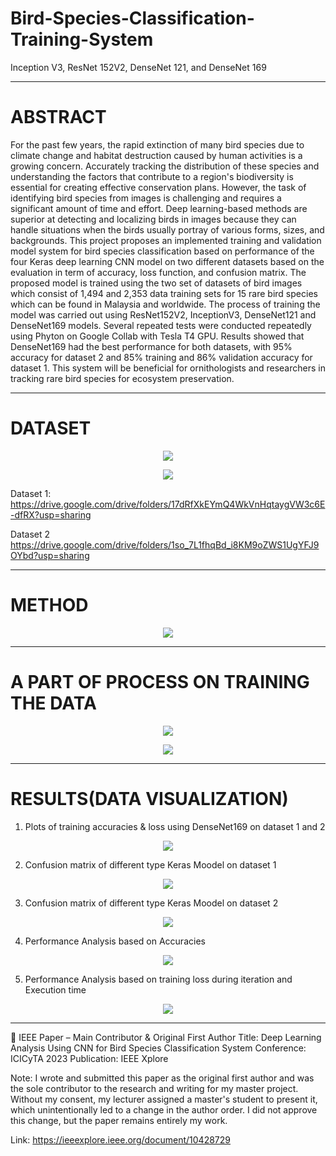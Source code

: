# Bird-Species-Classification-Training-System
Inception V3, ResNet 152V2, DenseNet 121, and DenseNet 169

---
# ABSTRACT

  For the past few years, the rapid extinction of many bird species due to climate change
and habitat destruction caused by human activities is a growing concern. Accurately tracking the
distribution of these species and understanding the factors that contribute to a region's
biodiversity is essential for creating effective conservation plans. However, the task of
identifying bird species from images is challenging and requires a significant amount of time
and effort. Deep learning-based methods are superior at detecting and localizing birds in images
because they can handle situations when the birds usually portray of various forms, sizes, and
backgrounds. This project proposes an implemented training and validation model system for
bird species classification based on performance of the four Keras deep learning CNN model on
two different datasets based on the evaluation in term of accuracy, loss function, and confusion
matrix. The proposed model is trained using the two set of datasets of bird images which consist
of 1,494 and 2,353 data training sets for 15 rare bird species which can be found in Malaysia and
worldwide. The process of training the model was carried out using ResNet152V2, InceptionV3,
DenseNet121 and DenseNet169 models. Several repeated tests were conducted repeatedly using
Phyton on Google Collab with Tesla T4 GPU. Results showed that DenseNet169 had the best
performance for both datasets, with 95% accuracy for dataset 2 and 85% training and 86%
validation accuracy for dataset 1. This system will be beneficial for ornithologists and
researchers in tracking rare bird species for ecosystem preservation.

---

# DATASET

<p align="center">
  <img src="https://github.com/sabrinaMKE201073/Bird-Species-Classification-Training-System/assets/95947484/c003c44a-463f-4d83-a8c8-724a0686a1aa">
</p>

<p align="center">
  <img src="https://github.com/sabrinaMKE201073/Bird-Species-Classification-Training-System/assets/95947484/38e95281-f2cd-4dc7-adf6-f8d273b0b082">
</p>


Dataset 1: https://drive.google.com/drive/folders/17dRfXkEYmQ4WkVnHqtaygVW3c6E-dfRX?usp=sharing

Dataset 2
https://drive.google.com/drive/folders/1so_7L1fhqBd_i8KM9oZWS1UgYFJ9OYbd?usp=sharing

---

# METHOD

<p align="center">
  <img src="https://github.com/sabrinaMKE201073/Bird-Species-Classification-Training-System/assets/95947484/3c4e4d96-1515-48dc-81b2-f96e3016aa77">
</p>

---

# A PART OF PROCESS ON TRAINING THE DATA

<p align="center">
  <img src="https://github.com/sabrinaMKE201073/Deep-Learning-on-Bird-Species-Classification-based-on-Keras-application-model/assets/95947484/e3e80dc5-7664-461a-91e1-6086ebf5e2c2">
</p>

<p align="center">
  <img src="https://github.com/sabrinaMKE201073/Deep-Learning-on-Bird-Species-Classification-based-on-Keras-application-model/assets/95947484/2f1e3237-628a-4776-8294-c29316b81234">
</p>

---

# RESULTS(DATA VISUALIZATION)

1) Plots of training accuracies & loss using DenseNet169 on dataset 1 and 2
<p align="center">
  <img src="https://github.com/sabrinaMKE201073/Deep-Learning-on-Bird-Species-Classification-based-on-Keras-application-model/assets/95947484/72e0260b-f1c6-4947-8833-eec832f4ff84">
</p>

2) Confusion matrix of different type Keras Moodel on dataset 1
<p align="center">
  <img src="https://github.com/sabrinaMKE201073/Deep-Learning-on-Bird-Species-Classification-based-on-Keras-application-model/assets/95947484/ec2a75df-9190-42aa-a4ed-bf1393349f6d">
</p>

3) Confusion matrix of different type Keras Moodel on dataset 2
<p align="center">
  <img src="https://github.com/sabrinaMKE201073/Deep-Learning-on-Bird-Species-Classification-based-on-Keras-application-model/assets/95947484/18344564-414a-4f14-a76e-1a7713d17392">
</p>

4) Performance Analysis based on Accuracies
<p align="center">
  <img src="https://github.com/sabrinaMKE201073/Bird-Species-Classification-Training-System/assets/95947484/df04f001-4262-4259-95c8-54419bd82fa3">
</p>
   
5) Performance Analysis based on training loss during iteration and Execution time
<p align="center">
  <img src="https://github.com/sabrinaMKE201073/Bird-Species-Classification-Training-System/assets/95947484/5166caa6-8ab0-4a14-a093-73df25018f1b">
</p>



---

🔹 IEEE Paper – Main Contributor & Original First Author
Title: Deep Learning Analysis Using CNN for Bird Species Classification System
Conference: ICICyTA 2023 Publication: IEEE Xplore

Note: I wrote and submitted this paper as the original first author and was the sole contributor to the research and writing for my master project. Without my consent, my lecturer assigned a master's student to present it, which unintentionally led to a change in the author order. I did not approve this change, but the paper remains entirely my work.

Link: https://ieeexplore.ieee.org/document/10428729
